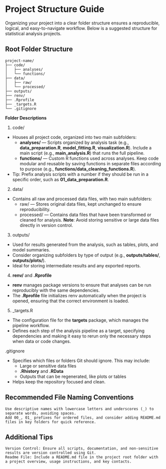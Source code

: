 # Project Structure Guide

Organizing your project into a clear folder structure ensures a reproducible, logical, and easy-to-navigate workflow. Below is a suggested structure for statistical analysis projects.

## Root Folder Structure

```plaintext
project-name/
├── code/
│   ├── analyses/
│   └── functions/
├── data/
│   ├── raw/
│   └── processed/
├── outputs/
├── renv/
├── .Rprofile
├── _targets.R
└── .gitignore
```
**Folder Descriptions**

1. code/
- Houses all project code, organized into two main subfolders:
    - **analyses/** — Scripts organized by analysis task (e.g., **data_preparation.R**, **model_fitting.R**, **visualization.R**). Include a main script (e.g., **main_analysis.R**) that runs the full pipeline.
    - **functions/** — Custom R functions used across analyses. Keep code modular and reusable by saving functions in separate files according to purpose (e.g., **functions/data_cleaning_functions.R**).
- Tip: Prefix analysis scripts with a number if they should be run in a specific order, such as **01_data_preparation.R**.

2. data/
- Contains all raw and processed data files, with two main subfolders:
    - raw/ — Stores original data files, kept unchanged to ensure reproducibility.
    - processed/ — Contains data files that have been transformed or cleaned for analysis.
**Note**: Avoid storing sensitive or large data files directly in version control.

3. outputs/
- Used for results generated from the analysis, such as tables, plots, and model summaries.
- Consider organizing subfolders by type of output (e.g., **outputs/tables/**, **outputs/plots/**).
- Ideal for storing intermediate results and any exported reports.

4. **renv/** and **.Rprofile**
- **renv** manages package versions to ensure that analyses can be run reproducibly with the same dependencies.
- The **.Rprofile** file initializes renv automatically when the project is opened, ensuring that the correct environment is loaded.

5. _targets.R
- The configuration file for the **targets** package, which manages the pipeline workflow.
- Defines each step of the analysis pipeline as a target, specifying dependencies and making it easy to rerun only the necessary steps when data or code changes.

.gitignore
- Specifies which files or folders Git should ignore. This may include:
    - Large or sensitive data files
    - **.Rhistory** and **.RData**
    - Outputs that can be regenerated, like plots or tables
- Helps keep the repository focused and clean.

## Recommended File Naming Conventions

    Use descriptive names with lowercase letters and underscores (_) to separate words, avoiding spaces.
    Add 00_, 01_ prefixes for ordered files, and consider adding README.md files in key folders for quick reference.

## Additional Tips

    Version Control: Ensure all scripts, documentation, and non-sensitive results are version controlled using Git.
    Readme File: Include a README.md file in the project root folder with a project overview, usage instructions, and key contacts.